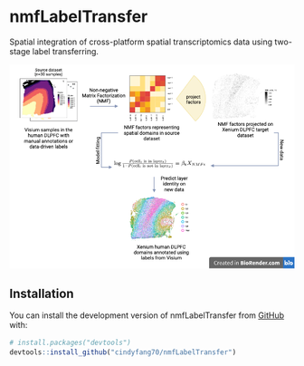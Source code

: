 
<!-- README.md is generated from README.Rmd. Please edit that file -->

# nmfLabelTransfer

<!-- badges: start -->
<!-- badges: end -->

Spatial integration of cross-platform spatial transcriptomics data using
two-stage label transferring.

![nmfLabelTransfer workflow](nmfLabelTransferWorkflow.png)
## Installation

You can install the development version of nmfLabelTransfer from
[GitHub](https://github.com/) with:

``` r
# install.packages("devtools")
devtools::install_github("cindyfang70/nmfLabelTransfer")
```
